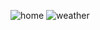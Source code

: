![home](https://github.com/user-attachments/assets/f9143db2-0ccd-4b6c-90ca-7cfbe7d83c2b)
![weather](https://github.com/user-attachments/assets/b8df9e30-c872-4d76-84b7-f572704ce6be)
